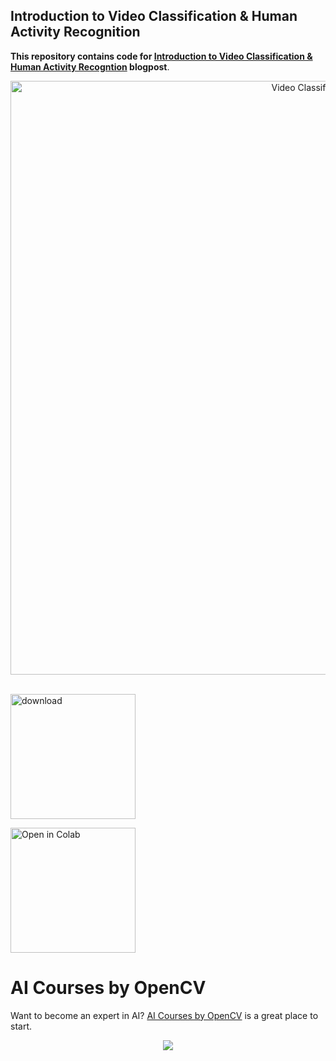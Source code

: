 
## Introduction to Video Classification & Human Activity Recognition

**This repository contains code for [Introduction to Video Classification & Human Activity Recogntion](https://learnopencv.com/introduction-to-video-classification-and-human-activity-recognition/) blogpost**.

<div align="middle">
<img src="https://learnopencv.com/wp-content/uploads/2021/01/A-person-doing-a-backflip.gif" alt="Video Classification" width="950">
</div>

<br>

[<img src="https://learnopencv.com/wp-content/uploads/2022/07/download-button-e1657285155454.png" alt="download" width="200">](https://www.dropbox.com/sh/4id6pk0if1jdvzh/AADvpboXF4WVAnvkSciYFIm_a?dl=1)

[<img src="https://colab.research.google.com/assets/colab-badge.svg" alt="Open in Colab" width="200">](https://colab.research.google.com/drive/1Yxsyc7qTr7KjTyz8qa6mJqb3TagthWK-?usp=sharing)

# AI Courses by OpenCV

Want to become an expert in AI? [AI Courses by OpenCV](https://opencv.org/courses/) is a great place to start.

<a href="https://opencv.org/courses/">
<p align="center">
<img src="https://www.learnopencv.com/wp-content/uploads/2020/04/AI-Courses-By-OpenCV-Github.png">
</p>
</a>
